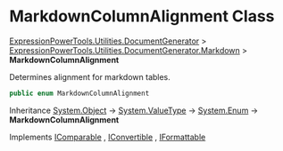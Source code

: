 ﻿# MarkdownColumnAlignment Class

[ExpressionPowerTools.Utilities.DocumentGenerator](ExpressionPowerTools.Utilities.DocumentGenerator.a.md) > [ExpressionPowerTools.Utilities.DocumentGenerator.Markdown](ExpressionPowerTools.Utilities.DocumentGenerator.Markdown.n.md) > **MarkdownColumnAlignment**

Determines alignment for markdown tables.

```csharp
public enum MarkdownColumnAlignment
```

Inheritance [System.Object](https://docs.microsoft.com/dotnet/api/system.object) → [System.ValueType](https://docs.microsoft.com/dotnet/api/system.valuetype) → [System.Enum](https://docs.microsoft.com/dotnet/api/system.enum) → **MarkdownColumnAlignment**

Implements  [IComparable](https://docs.microsoft.com/dotnet/api/system.icomparable) ,  [IConvertible](https://docs.microsoft.com/dotnet/api/system.iconvertible) ,  [IFormattable](https://docs.microsoft.com/dotnet/api/system.iformattable) 

